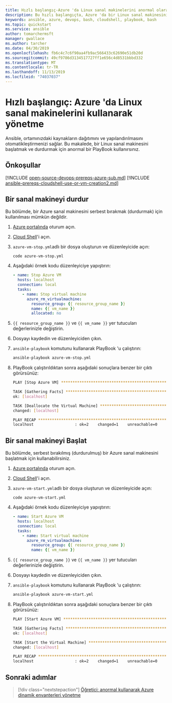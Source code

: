 ```yaml
---
title: Hızlı başlangıç-Azure 'da Linux sanal makinelerini anormal olarak yönetme
description: Bu hızlı başlangıçta, Azure 'da bir Linux sanal makinesini kullanarak nasıl yönetebileceğinizi öğrenin
keywords: ansible, azure, devops, bash, cloudshell, playbook, bash
ms.topic: quickstart
ms.service: ansible
author: tomarchermsft
manager: gwallace
ms.author: tarcher
ms.date: 04/30/2019
ms.openlocfilehash: fb6c4c7c6f90aa4fb9ac566433c62690e51db20d
ms.sourcegitcommit: 49cf9786d3134517727ff1e656c4d8531bbbd332
ms.translationtype: MT
ms.contentlocale: tr-TR
ms.lasthandoff: 11/13/2019
ms.locfileid: "74037037"
---
```

# <a name="quickstart-manage-linux-virtual-machines-in-azure-using-ansible"></a>Hızlı başlangıç: Azure 'da Linux sanal makinelerini kullanarak yönetme

Ansible, ortamınızdaki kaynakların dağıtımını ve yapılandırılmasını otomatikleştirmenizi sağlar. Bu makalede, bir Linux sanal makinesini başlatmak ve durdurmak için anormal bir PlayBook kullanırsınız. 

## <a name="prerequisites"></a>Önkoşullar

[!INCLUDE [open-source-devops-prereqs-azure-sub.md](../../../includes/open-source-devops-prereqs-azure-subscription.md)]
[!INCLUDE [ansible-prereqs-cloudshell-use-or-vm-creation2.md](../../../includes/ansible-prereqs-cloudshell-use-or-vm-creation2.md)]

## <a name="stop-a-virtual-machine"></a>Bir sanal makineyi durdur

Bu bölümde, bir Azure sanal makinesini serbest bırakmak (durdurmak) için kullanılması mümkün değildir.

1. [Azure portalında](https://go.microsoft.com/fwlink/p/?LinkID=525040) oturum açın.

1. [Cloud Shell](/azure/cloud-shell/overview)'i açın.

1. `azure-vm-stop.yml`adlı bir dosya oluşturun ve düzenleyicide açın:

    ```azurecli-interactive
    code azure-vm-stop.yml
    ```

1. Aşağıdaki örnek kodu düzenleyiciye yapıştırın:

    ```yaml
    - name: Stop Azure VM
      hosts: localhost
      connection: local
      tasks:
        - name: Stop virtual machine
          azure_rm_virtualmachine:
            resource_group: {{ resource_group_name }}
            name: {{ vm_name }}
            allocated: no
    ```

1. `{{ resource_group_name }}` ve `{{ vm_name }}` yer tutucuları değerlerinizle değiştirin.

1. Dosyayı kaydedin ve düzenleyiciden çıkın.

1. `ansible-playbook` komutunu kullanarak PlayBook 'u çalıştırın:

    ```bash
    ansible-playbook azure-vm-stop.yml
    ```

1. PlayBook çalıştırıldıktan sonra aşağıdaki sonuçlara benzer bir çıktı görürsünüz:

    ```bash
    PLAY [Stop Azure VM] ********************************************************

    TASK [Gathering Facts] ******************************************************
    ok: [localhost]

    TASK [Deallocate the Virtual Machine] ***************************************
    changed: [localhost]

    PLAY RECAP ******************************************************************
    localhost                  : ok=2    changed=1    unreachable=0    failed=0
    ```

## <a name="start-a-virtual-machine"></a>Bir sanal makineyi Başlat

Bu bölümde, serbest bırakılmış (durdurulmuş) bir Azure sanal makinesini başlatmak için kullanabilirsiniz.

1. [Azure portalında](https://go.microsoft.com/fwlink/p/?LinkID=525040) oturum açın.

1. [Cloud Shell](/azure/cloud-shell/overview)'i açın.

1. `azure-vm-start.yml`adlı bir dosya oluşturun ve düzenleyicide açın:

    ```azurecli-interactive
    code azure-vm-start.yml
    ```

1. Aşağıdaki örnek kodu düzenleyiciye yapıştırın:

    ```yaml
    - name: Start Azure VM
      hosts: localhost
      connection: local
      tasks:
        - name: Start virtual machine
          azure_rm_virtualmachine:
            resource_group: {{ resource_group_name }}
            name: {{ vm_name }}
    ```

1. `{{ resource_group_name }}` ve `{{ vm_name }}` yer tutucuları değerlerinizle değiştirin.

1. Dosyayı kaydedin ve düzenleyiciden çıkın.

1. `ansible-playbook` komutunu kullanarak PlayBook 'u çalıştırın:

    ```bash
    ansible-playbook azure-vm-start.yml
    ```

1. PlayBook çalıştırıldıktan sonra aşağıdaki sonuçlara benzer bir çıktı görürsünüz:

    ```bash
    PLAY [Start Azure VM] ********************************************************

    TASK [Gathering Facts] ******************************************************
    ok: [localhost]

    TASK [Start the Virtual Machine] ********************************************
    changed: [localhost]

    PLAY RECAP ******************************************************************
    localhost                  : ok=2    changed=1    unreachable=0    failed=0
    ```

## <a name="next-steps"></a>Sonraki adımlar

> [!div class="nextstepaction"] 
> [Öğretici: anormal kullanarak Azure dinamik envanterleri yönetme](~/articles/ansible/ansible-manage-azure-dynamic-inventories.md)